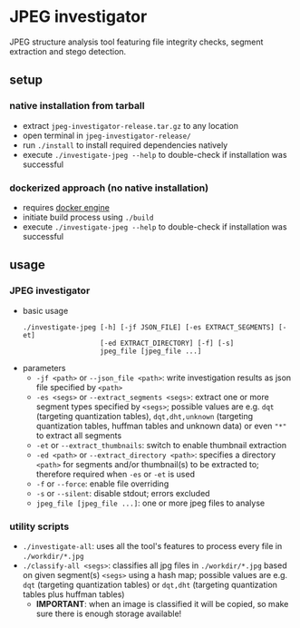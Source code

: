# JPEG investigator
JPEG structure analysis tool featuring file integrity checks, segment extraction and stego detection.
## setup
### native installation from tarball
- extract `jpeg-investigator-release.tar.gz` to any location
- open terminal in `jpeg-investigator-release/`
- run `./install` to install required dependencies natively
- execute `./investigate-jpeg --help` to double-check if installation was successful
### dockerized approach (no native installation)
- requires [docker engine](https://docs.docker.com/engine/install/ubuntu/)
- initiate build process using `./build`
- execute `./investigate-jpeg --help` to double-check if installation was successful
## usage
### JPEG investigator
- basic usage
    ```
    ./investigate-jpeg [-h] [-jf JSON_FILE] [-es EXTRACT_SEGMENTS] [-et]
                       [-ed EXTRACT_DIRECTORY] [-f] [-s]
                       jpeg_file [jpeg_file ...]
    ```
- parameters
    - `-jf <path>` or `--json_file <path>`: write investigation results as json file specified by `<path>`
    - `-es <segs>` or `--extract_segments <segs>`: extract one or more segment types specified by `<segs>`; possible values are e.g. `dqt` (targeting quantization tables), `dqt,dht,unknown` (targeting quantization tables, huffman tables and unknown data) or even `"*"` to extract all segments
    - `-et` or `--extract_thumbnails`: switch to enable thumbnail extraction
    - `-ed <path>` or `--extract_directory <path>`: specifies a directory `<path>` for segments and/or thumbnail(s) to be extracted to; therefore required when `-es` or `-et` is used
    - `-f` or `--force`: enable file overriding
    - `-s` or `--silent`: disable stdout; errors excluded
    - `jpeg_file [jpeg_file ...]`: one or more jpeg files to analyse
### utility scripts
- `./investigate-all`: uses all the tool's features to process every file in `./workdir/*.jpg`
- `./classify-all <segs>`: classifies all jpg files in `./workdir/*.jpg` based on given segment(s) `<segs>` using a hash map; possible values are e.g. `dqt` (targeting quantization tables) or `dqt,dht` (targeting quantization tables plus huffman tables)
    - **IMPORTANT**: when an image is classified it will be copied, so make sure there is enough storage available!
